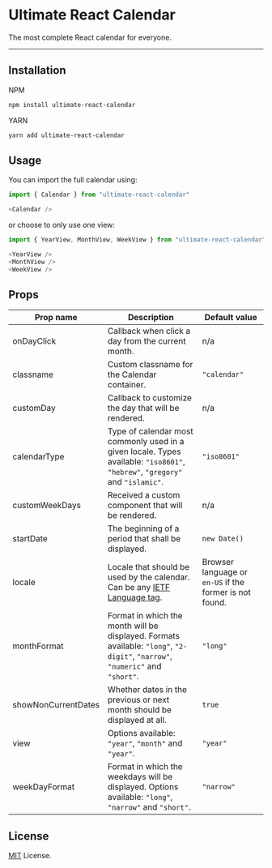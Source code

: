 # Ultimate React Calendar

The most complete React calendar for everyone.

---

## Installation

NPM

```bash
npm install ultimate-react-calendar
```

YARN

```bash
yarn add ultimate-react-calendar
```

## Usage

You can import the full calendar using:

```js
import { Calendar } from "ultimate-react-calendar"

<Calendar />
```

or choose to only use one view:

```js
import { YearView, MonthView, WeekView } from "ultimate-react-calendar"

<YearView />
<MonthView />
<WeekView />
```

## Props

| Prop name           | Description                                                                                                                   | Default value                                           |
| ------------------- | ----------------------------------------------------------------------------------------------------------------------------- | ------------------------------------------------------- |
| onDayClick          | Callback when click a day from the current month.                                                                             | n/a                                                     |
| classname           | Custom classname for the Calendar container.                                                                                  | `"calendar"`                                            |
| customDay           | Callback to customize the day that will be rendered.                                                                          | n/a                                                     |
| calendarType        | Type of calendar most commonly used in a given locale. Types available: `"iso8601"`, `"hebrew"`, `"gregory"` and `"islamic"`. | `"iso8601"`                                             |
| customWeekDays      | Received a custom component that will be rendered.                                                                            | n/a                                                     |
| startDate           | The beginning of a period that shall be displayed.                                                                            | `new Date()`                                            |
| locale              | Locale that should be used by the calendar. Can be any [IETF Language tag](https://en.wikipedia.org/wiki/IETF_language_tag).  | Browser language or `en-US` if the former is not found. |
| monthFormat         | Format in which the month will be displayed. Formats available: `"long"`, `"2-digit"`, `"narrow"`, `"numeric"` and `"short"`. | `"long"`                                                |
| showNonCurrentDates | Whether dates in the previous or next month should be displayed at all.                                                       | `true`                                                  |
| view                | Options available: `"year"`, `"month"` and `"year"`.                                                                          | `"year"`                                                |
| weekDayFormat       | Format in which the weekdays will be displayed. Options available: `"long"`, `"narrow"` and `"short"`.                        | `"narrow"`                                              |


## License
[MIT](https://github.com/cecicifu/ultimate-react-calendar/blob/main/LICENSE) License.